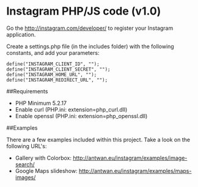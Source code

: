 Instagram PHP/JS code (v1.0)
=========
Go the http://instagram.com/developer/ to register your Instagram application.

Create a settings.php file (in the includes folder) with the following constants, and add your parameters:

    define("INSTAGRAM_CLIENT_ID", "");
    define("INSTAGRAM_CLIENT_SECRET", "");
    define("INSTAGRAM_HOME_URL", "");
    define("INSTAGRAM_REDIRECT_URL", "");

##Requirements

* PHP Minimum 5.2.17
* Enable curl (PHP.ini: extension=php_curl.dll)
* Enable openssl (PHP.ini: extension=php_openssl.dll)

##Examples

There are a few examples included within this project. Take a look on the following URL's:

* Gallery with Colorbox: http://antwan.eu/instagram/examples/image-search/
* Google Maps slideshow: http://antwan.eu/instagram/examples/maps-images/
